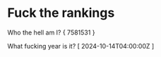# Fuck the rankings

Who the hell am I?
{ 7581531 }

What fucking year is it?
[ 2024-10-14T04:00:00Z ]
